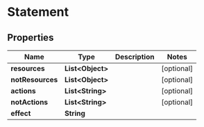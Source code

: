 

# Statement


## Properties

Name | Type | Description | Notes
------------ | ------------- | ------------- | -------------
**resources** | **List&lt;Object&gt;** |  |  [optional]
**notResources** | **List&lt;Object&gt;** |  |  [optional]
**actions** | **List&lt;String&gt;** |  |  [optional]
**notActions** | **List&lt;String&gt;** |  |  [optional]
**effect** | **String** |  | 



